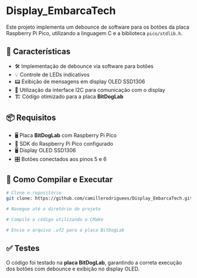 # Display_EmbarcaTech

Este projeto implementa um debounce de software para os botões da placa Raspberry Pi Pico, utilizando a linguagem C e a biblioteca `pico/stdlib.h`.

## 🚀 Características
- 🛠️ Implementação de debounce via software para botões
- 💡 Controle de LEDs indicativos
- 📟 Exibição de mensagens em display OLED SSD1306
- 🔌 Utilização da interface I2C para comunicação com o display
- 🏗️ Código otimizado para a placa **BitDogLab**

## 📦 Requisitos
- 🖥️ Placa **BitDogLab** com Raspberry Pi Pico
- 🔧 SDK do Raspberry Pi Pico configurado
- 🖥️ Display OLED SSD1306
- 🎛️ Botões conectados aos pinos 5 e 6

## 📜 Como Compilar e Executar
```bash
# Clone o repositório
git clone: https://github.com/camillerodriguees/Display_EmbarcaTech.git

# Navegue até o diretório do projeto

# Compile o código utilizando o CMake

# Envie o arquivo .uf2 para a placa BitDogLab
```

## ✅ Testes
O código foi testado na **placa BitDogLab**, garantindo a correta execução dos botões com debounce e exibição no display OLED.



